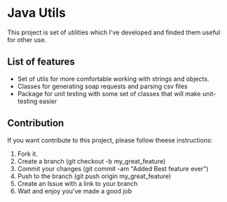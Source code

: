 Java Utils
==========

This project is set of utilities which I've developed and finded them useful for other use.


List of features
----------------------
* Set of utils for more comfortable working with strings and objects.
* Classes for generating soap requests and parsing csv files
* Package for unit testing with some set of classes that will make unit-testing easier

Contribution
-----------------
If you want contribute to this project, please follow theese instructions:

1. Fork it.
2. Create a branch (git checkout -b my_great_feature)
3. Commit your changes (git commit -am "Added Best feature ever")
4. Push to the branch (git push origin my_great_feature)
5. Create an Issue with a link to your branch
6. Wait and enjoy you've made a good job